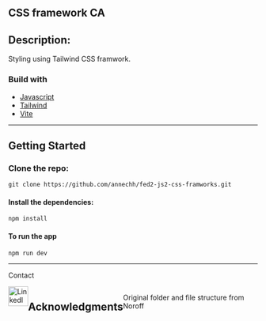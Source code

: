 CSS framework CA 
--

## Description:
Styling using Tailwind CSS framwork.

### Build with
- [Javascript](https://www.javascript.com/)
- [Tailwind](https://tailwindcss.com/)
- [Vite](https://vite.dev/)
  
---

## Getting Started

### Clone the repo:

```
git clone https://github.com/annechh/fed2-js2-css-framworks.git
````

#### Install the dependencies:
````
npm install
````

#### To run the app
````
npm run dev
````

---

Contact


<div style="display: flex;">
<a href="https://www.linkedin.com/in/anne-cathrine-hauge-b893bbb3/">
    <img src="https://upload.wikimedia.org/wikipedia/commons/c/ca/LinkedIn_logo_initials.png" alt="LinkedIn" width="40" height="40"/>
</a>

---

## Acknowledgments
Original folder and file structure from Noroff
